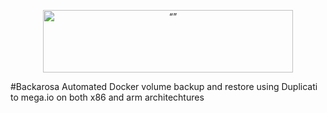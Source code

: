 <p align="center"><img src="http://cloud.lrgex.com/s/mCxTfnA2bikjYyZ/download/Dark%20Full%20Logo.png" alt= “” width="400" height="100"></p>

#Backarosa
Automated Docker volume backup and restore using Duplicati to mega.io on both x86 and arm architechtures 
